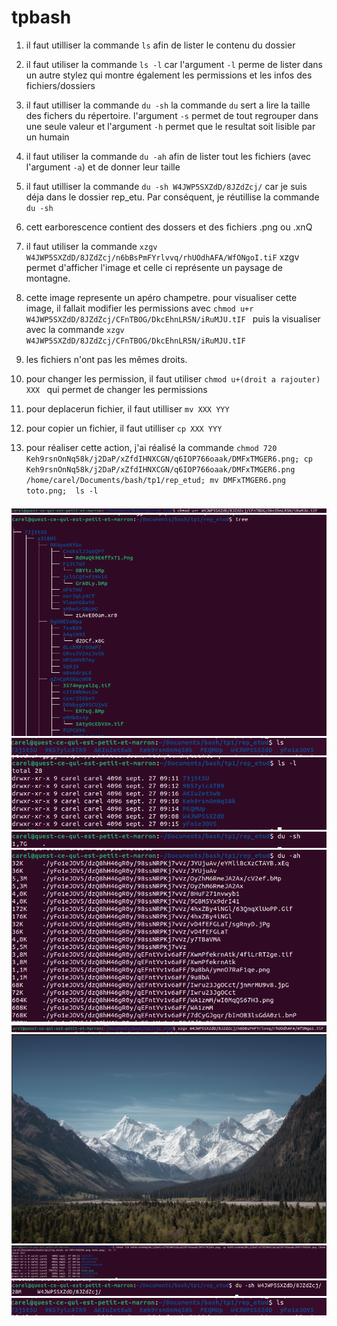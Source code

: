 # tpbash

1.  il faut utilliser la commande `ls` afin de lister le contenu du dossier 



2.  il faut utiliser la commande `ls -l` car l'argument `-l` perme de lister dans un autre stylez qui montre également les permissions et les infos des fichiers/dossiers




3. il faut utilliser la commande `du -sh` la commande `du` sert a lire la taille des fichers du répertoire. l'argument `-s` permet de tout regrouper dans une seule valeur et l'argument `-h` permet que le resultat soit lisible par un humain




4. il faut utiliser la commande `du -ah` afin de lister tout les fichiers (avec l'argument `-a`) et de donner leur taille




5. il faut utilliser la commande `du -sh W4JWP5SXZdD/8JZdZcj/` car je suis déja dans le dossier rep_etu. Par conséquent, je réutillise la commande `du -sh`



6. cett earborescence contient des dossers et des fichiers .png ou .xnQ



7. il faut utiliser la commande `xzgv W4JWP5SXZdD/8JZdZcj/n6bBsPmFYrlvvq/rhUOdhAFA/WfONgoI.tiF` xzgv permet d'afficher l'image et celle ci représente un paysage de montagne.



8. cette image represente un apéro champetre. pour visualiser cette image, il fallait modifier les permissions avec `chmod u+r W4JWP5SXZdD/8JZdZcj/CFnTBOG/DkcEhnLR5N/iRuMJU.tIF ` puis la visualiser avec la commande `xzgv W4JWP5SXZdD/8JZdZcj/CFnTBOG/DkcEhnLR5N/iRuMJU.tIF `



9. les fichiers n'ont pas les mêmes droits. 



10. pour changer les permission, il faut utiliser `chmod u+(droit a rajouter) XXX ` qui permet de changer les permissions



11. pour deplacerun fichier, il faut utilliser `mv XXX YYY` 



12. pour copier un fichier, il faut utilliser `cp XXX YYY`



13. pour réaliser cette action, j'ai réalisé la commande `chmod 720 Keh9rsnOnNq58k/j2DaP/xZfdIHNXCGN/q6IOP766oaak/DMFxTMGER6.png; cp Keh9rsnOnNq58k/j2DaP/xZfdIHNXCGN/q6IOP766oaak/DMFxTMGER6.png /home/carel/Documents/bash/tp1/rep_etud; mv DMFxTMGER6.png toto.png;  ls -l`

![image](chmod.png)
![image](tree.png)
![image](ls.png)
![image](ls-l.png)
![image](du-sh.png)
![image](du-ah.png)
![image](xzgv.png)
![image](image.png)
![image](grosse_commande.png)
![image](ex.png)
![image](ls2.png)
